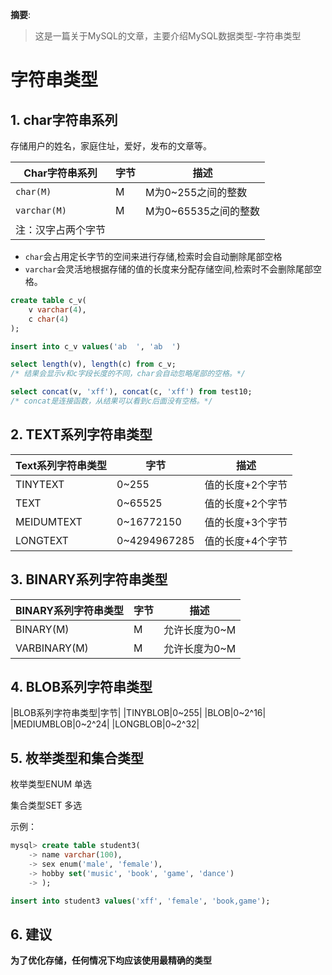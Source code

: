 
__摘要__:

> 这是一篇关于MySQL的文章，主要介绍MySQL数据类型-字符串类型


<!--more-->
字符串类型
==========

## 1. char字符串系列

存储用户的姓名，家庭住址，爱好，发布的文章等。

Char字符串系列|字节|描述|
----|----|----|
`char(M)`|M|M为0~255之间的整数|
`varchar(M)`|M|M为0~65535之间的整数|
注：汉字占两个字节|


+ `char`会占用定长字节的空间来进行存储,检索时会自动删除尾部空格
+ `varchar`会灵活地根据存储的值的长度来分配存储空间,检索时不会删除尾部空格。

```sql
create table c_v(
    v varchar(4),
    c char(4)
);

insert into c_v values('ab  ', 'ab  ')

select length(v), length(c) from c_v;
/* 结果会显示v和c字段长度的不同，char会自动忽略尾部的空格。*/

select concat(v, 'xff'), concat(c, 'xff') from test10;
/* concat是连接函数，从结果可以看到c后面没有空格。*/
```


## 2. TEXT系列字符串类型

|Text系列字符串类型|字节|描述|
|----|----|----|
|TINYTEXT|0~255|值的长度+2个字节|
|TEXT|0~65525|值的长度+2个字节|
|MEIDUMTEXT|0~16772150|值的长度+3个字节|
|LONGTEXT|0~4294967285|值的长度+4个字节|

## 3. BINARY系列字符串类型

|BINARY系列字符串类型|字节|描述|
|----|----|----|
|BINARY(M)|M|允许长度为0~M|
|VARBINARY(M)|M|允许长度为0~M|

## 4. BLOB系列字符串类型

|BLOB系列字符串类型|字节|
|TINYBLOB|0~255|
|BLOB|0~2^16|
|MEDIUMBLOB|0~2^24|
|LONGBLOB|0~2^32|

## 5. 枚举类型和集合类型

枚举类型ENUM 单选

集合类型SET 多选

示例：

```sql
mysql> create table student3(
    -> name varchar(100),
    -> sex enum('male', 'female'),
    -> hobby set('music', 'book', 'game', 'dance')
    -> );

insert into student3 values('xff', 'female', 'book,game');
```

## 6. 建议

**为了优化存储，任何情况下均应该使用最精确的类型**
